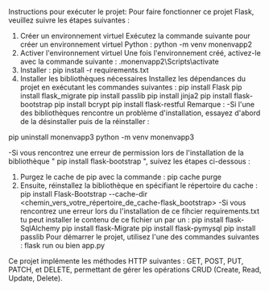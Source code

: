Instructions pour exécuter le projet: Pour faire fonctionner ce projet Flask, veuillez suivre les étapes suivantes :
1. Créer un environnement virtuel
Exécutez la commande suivante pour créer un environnement virtuel Python : python -m venv monenvapp2
2. Activer l'environnement virtuel
Une fois l'environnement créé, activez-le avec la commande suivante : .monenvapp2\Scripts\activate
3. Installer : pip install -r requirements.txt
4. Installer les bibliothèques nécessaires
Installez les dépendances du projet en exécutant les commandes suivantes :
  pip install Flask
  pip install flask_migrate
  pip install passlib
  pip install jinja2
  pip install flask-bootstrap
  pip install bcrypt
  pip install flask-restful
Remarque :
-Si l'une des bibliothèques rencontre un problème d'installation, essayez d'abord de la désinstaller puis de la réinstaller :

  pip uninstall monenvapp3
  python -m venv monenvapp3

-Si vous rencontrez une erreur de permission lors de l'installation de la bibliothèque "  pip install flask-bootstrap
", suivez les étapes ci-dessous :
1. Purgez le cache de pip avec la commande : pip cache purge
2. Ensuite, réinstallez la bibliothèque en spécifiant le répertoire du cache :
pip install Flask-Bootstrap --cache-dir <chemin_vers_votre_répertoire_de_cache-flask_bootstrap>
-Si vous rencontrez une erreur lors du l'installation de ce fihcier requirements.txt
tu peut installer le contenu de ce fichier un par un :
pip install flask-SqlAlchemy 
pip install flask-Migrate
pip install flask-pymysql
pip install passlib
Pour démarrer le projet, utilisez l'une des commandes suivantes :
flask run ou bien app.py

Ce projet implémente les méthodes HTTP suivantes : GET, POST, PUT, PATCH, et DELETE, permettant de gérer les opérations CRUD (Create, Read, Update, Delete).

